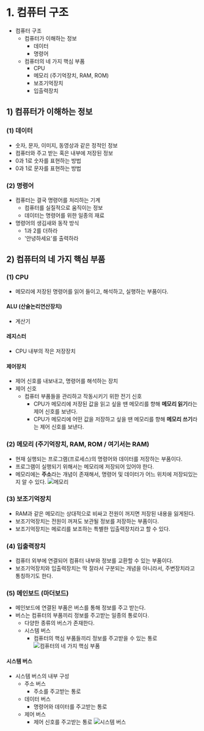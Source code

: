 # 1. 컴퓨터 구조
- 컴퓨터 구조
	- 컴퓨터가 이해하는 정보
		- 데이터
		- 명령어
	- 컴퓨터의 네 가지 핵심 부품
		- CPU
		- 메모리 (주기억장치, RAM, ROM)
		- 보조기억장치
		- 입출력장치

## 1) 컴퓨터가 이해하는 정보
### (1) 데이터
- 숫자, 문자, 이미지, 동영상과 같은 정적인 정보
- 컴퓨터와 주고 받는 혹은 내부에 저장된 정보
- 0과 1로 숫자를 표현하는 방법
- 0과 1로 문자를 표현하는 방법

### (2) 명령어
- 컴퓨터는 결국 명령어를 처리하는 기계
	- 컴퓨터를 실질적으로 움직이는 정보
	- 데이터는 명령어를 위한 일종의 재료
- 명령어의 생김새와 동작 방식
	- 1과 2를 더하라
	- '안녕하세요'를 출력하라

## 2) 컴퓨터의 네 가지 핵심 부품
### (1) CPU
- 메모리에 저장된 명령어를 읽어 들이고, 해석하고, 실행하는 부품이다.

#### ALU (산술논리연산장치)
- 계산기
#### 레지스터
- CPU 내부의 작은 저장장치
#### 제어장치
- 제어 신호를 내보내고, 명령어를 해석하는 장치
- 제어 신호
	- 컴퓨터 부품들을 관리하고 작동시키기 위한 전기 신호
		- CPU가 메모리에 저장된 값을 읽고 싶을 땐 메모리를 향해 **메모리 읽기**라는 제어 신호를 보낸다.
		- CPU가 메모리에 어떤 값을 저장하고 싶을 땐 메모리를 향해 **메모리 쓰기**라는 제어 신호를 보낸다.

### (2) 메모리 (주기억장치, RAM, ROM / 여기서는 RAM)
- 현재 실행되는 프로그램(프로세스)의 명령어와 데이터를 저장하는 부품이다.
- 프로그램이 실행되기 위해서는 메모리에 저장되어 있어야 한다.
- 메모리에는 **주소**라는 개념이 존재해서, 명령어 및 데이터가 어느 위치에 저장되있는지 알 수 있다.
![메모리](/media/Computer%20Science/개념%20강의%20정리/강민철/개발자를%20위한%20컴퓨터%20공학%201,%20혼자%20공부하는%20컴퓨터구조%20+%20운영체제/1.%20컴퓨터%20구조%20시작하기/메모리.svg)
### (3) 보조기억장치
- RAM과 같은 메모리는 상대적으로 비싸고 전원이 꺼지면 저장된 내용을 잃게된다.
- 보조기억장치는 전원이 꺼져도 보관될 정보를 저장하는 부품이다.
- 보조기억장치는 메로리를 보조하는 특별한 입출력장치라고 할 수 있다.

### (4) 입출력장치
- 컴퓨터 외부에 연결되어 컴퓨터 내부와 정보를 교환할 수 있는 부품이다.
- 보조기억장치와 입출력장치는 딱 잘라서 구분되는 개념을 아니라서, 주변장치라고 통칭하기도 한다.

### (5) 메인보드 (마더보드)
- 메인보드에 연결된 부품은 버스를 통해 정보를 주고 받는다.
- 버스는 컴퓨터의 부품끼리 정보를 주고받는 일종의 통로이다.
	- 다양한 종류의 버스가 존재한다.
	- 시스템 버스
		- 컴퓨터의 핵심 부품들끼리 정보를 주고받을 수 있는 통로
![컴퓨터의 네 가지 핵심 부품](/media/Computer%20Science/개념%20강의%20정리/강민철/개발자를%20위한%20컴퓨터%20공학%201,%20혼자%20공부하는%20컴퓨터구조%20+%20운영체제/1.%20컴퓨터%20구조%20시작하기/컴퓨터의%20네%20가지%20핵심%20부품.svg)
#### 시스템 버스
- 시스템 버스의 내부 구성
	- 주소 버스
		- 주소를 주고받는 통로
	- 데이터 버스
		- 명령어와 데이터를 주고받는 통로
	- 제어 버스
		- 제어 신호를 주고받는 통로
![시스템 버스](/media/Computer%20Science/개념%20강의%20정리/강민철/개발자를%20위한%20컴퓨터%20공학%201,%20혼자%20공부하는%20컴퓨터구조%20+%20운영체제/1.%20컴퓨터%20구조%20시작하기/시스템%20버스.svg)